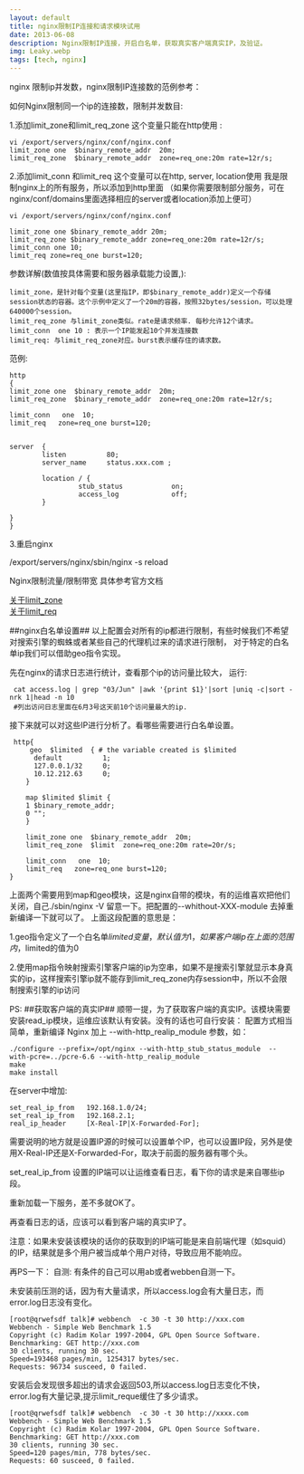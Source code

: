 ```yaml
---
layout: default
title: nginx限制IP连接和请求模块试用
date: 2013-06-08
description: Nginx限制IP连接，开启白名单，获取真实客户端真实IP，及验证。
img: Leaky.webp
tags: [tech, nginx]
---
```

nginx 限制ip并发数，nginx限制IP连接数的范例参考：




如何Nginx限制同一个ip的连接数，限制并发数目:  


1.添加limit_zone和limit_req_zone 
这个变量只能在http使用 :

    vi /export/servers/nginx/conf/nginx.conf 
    limit_zone one  $binary_remote_addr  20m;
    limit_req_zone  $binary_remote_addr  zone=req_one:20m rate=12r/s;


2.添加limit_conn 和limit_req
这个变量可以在http, server, location使用 
我是限制nginx上的所有服务，所以添加到http里面 
（如果你需要限制部分服务，可在nginx/conf/domains里面选择相应的server或者location添加上便可）


    vi /export/servers/nginx/conf/nginx.conf 
    
    limit_zone one $binary_remote_addr 20m;
    limit_req_zone $binary_remote_addr zone=req_one:20m rate=12r/s;
    limit_conn one 10;
    limit_req zone=req_one burst=120;

参数详解(数值按具体需要和服务器承载能力设置,):  

    limit_zone，是针对每个变量(这里指IP，即$binary_remote_addr)定义一个存储session状态的容器。这个示例中定义了一个20m的容器，按照32bytes/session，可以处理640000个session。
    limit_req_zone 与limit_zone类似。rate是请求频率. 每秒允许12个请求。
    limit_conn  one 10 : 表示一个IP能发起10个并发连接数
    limit_req: 与limit_req_zone对应。burst表示缓存住的请求数。

范例:

    http
    {
    limit_zone one  $binary_remote_addr  20m;
    limit_req_zone  $binary_remote_addr  zone=req_one:20m rate=12r/s;
    
    limit_conn   one  10;
    limit_req   zone=req_one burst=120;
    
    
    server  {
            listen          80;
            server_name     status.xxx.com ;
    
            location / {
                     stub_status            on;
                     access_log             off;
            }
    
    }
    }





 
3.重启nginx 

  /export/servers/nginx/sbin/nginx -s reload


Nginx限制流量/限制带宽
具体参考官方文档

[关于limit_zone](http://wiki.nginx.org/HttpLimitZoneModuleChs)  
[关于limit_req](http://wiki.nginx.org/HttpLimitReqModule)

##nginx白名单设置##
  以上配置会对所有的ip都进行限制，有些时候我们不希望对搜索引擎的蜘蛛或者某些自己的代理机过来的请求进行限制，
对于特定的白名单ip我们可以借助geo指令实现。

先在nginx的请求日志进行统计，查看那个ip的访问量比较大，
运行:

     cat access.log | grep "03/Jun" |awk '{print $1}'|sort |uniq -c|sort -nrk 1|head -n 10
     #列出访问日志里面在6月3号这天前10个访问量最大的ip.

接下来就可以对这些IP进行分析了。看哪些需要进行白名单设置。

     http{
         geo  $limited  { # the variable created is $limited
          default          1;
          127.0.0.1/32     0;
          10.12.212.63     0;
        }
        
        map $limited $limit {
        1 $binary_remote_addr;
        0 "";
        }
        
        limit_zone one  $binary_remote_addr  20m;
        limit_req_zone  $limit  zone=req_one:20m rate=20r/s;
        
        limit_conn   one  10;
        limit_req   zone=req_one burst=120;
    }
    
上面两个需要用到map和geo模块，这是nginx自带的模块，有的运维喜欢把他们关闭，自己./sbin/nginx -V 留意一下。把配置的--whithout-XXX-module 去掉重新编译一下就可以了。
上面这段配置的意思是：

1.geo指令定义了一个白名单$limited变量，默认值为1，如果客户端ip在上面的范围内，$limited的值为0

2.使用map指令映射搜索引擎客户端的ip为空串，如果不是搜索引擎就显示本身真实的ip，这样搜索引擎ip就不能存到limit_req_zone内存session中，所以不会限制搜索引擎的ip访问



PS:
##获取客户端的真实IP##
顺带一提，为了获取客户端的真实IP。该模块需要安装read_ip模块，运维应该默认有安装。没有的话也可自行安装：
配置方式相当简单，重新编译 Nginx 加上 --with-http_realip_module 参数，如：

    ./configure --prefix=/opt/nginx --with-http_stub_status_module  --with-pcre=../pcre-6.6 --with-http_realip_module
    make
    make install

在server中增加:

    set_real_ip_from   192.168.1.0/24;
    set_real_ip_from   192.168.2.1;
    real_ip_header     [X-Real-IP|X-Forwarded-For];
需要说明的地方就是设置IP源的时候可以设置单个IP，也可以设置IP段，另外是使用X-Real-IP还是X-Forwarded-For，取决于前面的服务器有哪个头。

set_real_ip_from 设置的IP端可以让运维查看日志，看下你的请求是来自哪些ip段。

重新加载一下服务，差不多就OK了。

再查看日志的话，应该可以看到客户端的真实IP了。


注意：如果未安装该模块的话你的获取到的IP端可能是来自前端代理（如squid）的IP，结果就是多个用户被当成单个用户对待，导致应用不能响应。


再PS一下：
自测:
有条件的自己可以用ab或者webben自测一下。

未安装前压测的话，因为有大量请求，所以access.log会有大量日志，而error.log日志没有变化。

    [root@qrwefsdf talk]# webbench  -c 30 -t 30 http://xxx.com  
    Webbench - Simple Web Benchmark 1.5
    Copyright (c) Radim Kolar 1997-2004, GPL Open Source Software.
    Benchmarking: GET http://xxx.com  
    30 clients, running 30 sec.
    Speed=193468 pages/min, 1254317 bytes/sec.
    Requests: 96734 susceed, 0 failed.

安装后会发现很多超出的请求会返回503,所以access.log日志变化不快，error.log有大量记录,提示limit_reque缓住了多少请求。

    [root@qrwefsdf talk]# webbench  -c 30 -t 30 http://xxxx.com
    Webbench - Simple Web Benchmark 1.5
    Copyright (c) Radim Kolar 1997-2004, GPL Open Source Software.
    Benchmarking: GET http://xxx.com  
    30 clients, running 30 sec.
    Speed=120 pages/min, 778 bytes/sec.
    Requests: 60 susceed, 0 failed.


